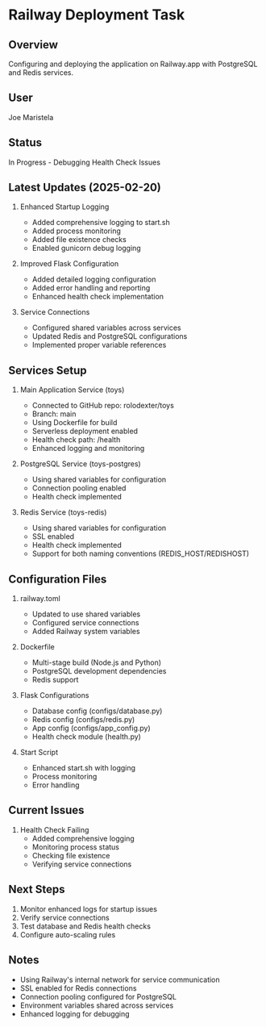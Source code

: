 # Railway Deployment Task

## Overview
Configuring and deploying the application on Railway.app with PostgreSQL and Redis services.

## User
Joe Maristela

## Status
In Progress - Debugging Health Check Issues

## Latest Updates (2025-02-20)
1. Enhanced Startup Logging
   - Added comprehensive logging to start.sh
   - Added process monitoring
   - Added file existence checks
   - Enabled gunicorn debug logging

2. Improved Flask Configuration
   - Added detailed logging configuration
   - Added error handling and reporting
   - Enhanced health check implementation

3. Service Connections
   - Configured shared variables across services
   - Updated Redis and PostgreSQL configurations
   - Implemented proper variable references

## Services Setup
1. Main Application Service (toys)
   - Connected to GitHub repo: rolodexter/toys
   - Branch: main
   - Using Dockerfile for build
   - Serverless deployment enabled
   - Health check path: /health
   - Enhanced logging and monitoring

2. PostgreSQL Service (toys-postgres)
   - Using shared variables for configuration
   - Connection pooling enabled
   - Health check implemented

3. Redis Service (toys-redis)
   - Using shared variables for configuration
   - SSL enabled
   - Health check implemented
   - Support for both naming conventions (REDIS_HOST/REDISHOST)

## Configuration Files
1. railway.toml
   - Updated to use shared variables
   - Configured service connections
   - Added Railway system variables

2. Dockerfile
   - Multi-stage build (Node.js and Python)
   - PostgreSQL development dependencies
   - Redis support

3. Flask Configurations
   - Database config (configs/database.py)
   - Redis config (configs/redis.py)
   - App config (configs/app_config.py)
   - Health check module (health.py)

4. Start Script
   - Enhanced start.sh with logging
   - Process monitoring
   - Error handling

## Current Issues
1. Health Check Failing
   - Added comprehensive logging
   - Monitoring process status
   - Checking file existence
   - Verifying service connections

## Next Steps
1. Monitor enhanced logs for startup issues
2. Verify service connections
3. Test database and Redis health checks
4. Configure auto-scaling rules

## Notes
- Using Railway's internal network for service communication
- SSL enabled for Redis connections
- Connection pooling configured for PostgreSQL
- Environment variables shared across services
- Enhanced logging for debugging
